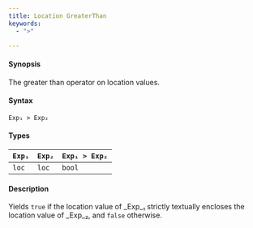 ```yaml
---
title: Location GreaterThan
keywords:
  - ">"

---
```


#### Synopsis

The greater than operator on location values.

#### Syntax

`Exp₁ > Exp₂`

#### Types


| `Exp₁` | `Exp₂` | `Exp₁ > Exp₂`  |
| --- | --- | --- |
| `loc`     |  `loc`    | `bool`                |


#### Description

Yields `true` if the location value of _Exp_₁ strictly textually encloses
the location value of _Exp_₂, and `false` otherwise.


